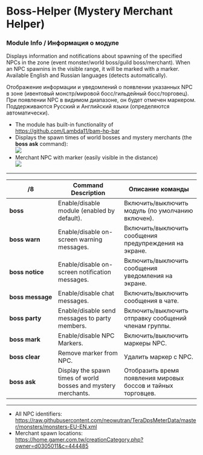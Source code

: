 Boss-Helper (Mystery Merchant Helper)
======

### Module Info / Информация о модуле

Displays information and notifications about spawning of the specified NPCs in the zone (event monster/world boss/guild boss/merchant).
When an NPC spawnins in the visible range, it will be marked with a marker. Available English and Russian languages (detects automatically).

Отображение информации и уведомлений о появлении указанных NPC в зоне (ивентовый монстр/мировой босс/гильдейный босс/торговец). 
При появлении NPC в видимом диапазоне, он будет отмечен маркером. Поддерживаются Русский и Английский языки (определяются автоматически).

* The module has built-in functionality of https://github.com/Lambda11/bam-hp-bar
* Displays the spawn times of world bosses and mystery merchants (the **boss ask** command):   
  ![](https://i.imgur.com/DgfxH5X.png)
* Merchant NPC with marker (easily visible in the distance)   
  ![](https://i.imgur.com/oJQTp2G.png)

------

/8 | Command Description | Описание команды
--- | --- | ---
**boss** | Enable/disable module (enabled by default). | Включить/выключить модуль (по умолчанию включен).
**boss&nbsp;warn** | Enable/disable on-screen warning messages. | Включить/выключить сообщения предупреждения на экране.
**boss&nbsp;notice** | Enable/disable on-screen notification messages. | Включить/выключить сообщения уведомления на экране.
**boss&nbsp;message** | Enable/disable chat messages. | Включить/выключить сообщения в чате.
**boss&nbsp;party** | Enable/disable send messages to party members. | Включить/выключить отправку сообщений членам группы.
**boss&nbsp;mark** | Enable/disable NPC Markers. | Включить/выключить маркеры NPC.
**boss&nbsp;clear** | Remove marker from NPC. | Удалить маркер с NPC.
**boss&nbsp;ask** | Display the spawn times of world bosses and mystery merchants. | Отобразить время появления мировых боссов и тайных торговцев.

------

- All NPC identifiers: https://raw.githubusercontent.com/neowutran/TeraDpsMeterData/master/monsters/monsters-EU-EN.xml
- Merchant spawn locations: https://home.gamer.com.tw/creationCategory.php?owner=d0305011&c=444485
